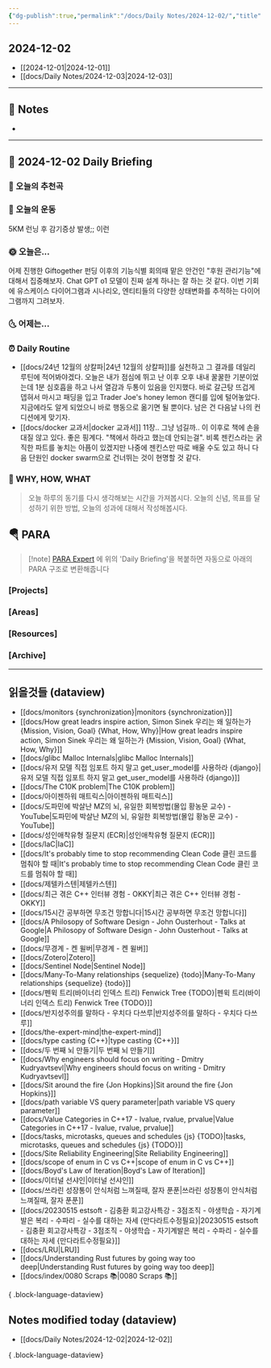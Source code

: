 ```yaml
---
{"dg-publish":true,"permalink":"/docs/Daily Notes/2024-12-02/","title":"2024-12-02","tags":[" DailyNote "]}
---
```



## 2024-12-02

- [[2024-12-01\|2024-12-01]] 
- [[docs/Daily Notes/2024-12-03\|2024-12-03]]

---

## 📝 Notes

- 


---

## 📅 2024-12-02 Daily Briefing

### 🎵 오늘의 추천곡

### 🏃 오늘의 운동

5KM 런닝 후 감기증상 발생;; 이런

### 🌞 오늘은...

어제 진행한 Giftogether 펀딩 이후의 기능식별 회의때 맡은 안건인 "후원 관리기능"에 대해서 집중해보자. Chat GPT o1 모델이 진짜 설계 하나는 잘 하는 것 같다. 이번 기회에 유스케이스 다이어그램과 시나리오, 엔티티들의 다양한 상태변화를 추적하는 다이어그램까지 그려보자.

### 🌜 어제는...

### ⏰ Daily Routine

- [[docs/24년 12월의 상칼파\|24년 12월의 상칼파]]를 실천하고 그 결과를 데일리 루틴에 적어봐야겠다. 오늘은 내가 점심에 뛰고 난 이후 오후 내내 꿀꿀한 기분이었는데 1분 심호흡을 하고 나서 열감과 두통이 있음을 인지했다. 바로 갈근탕 뜨겁게 뎁혀서 마시고 패딩을 입고 Trader Joe's honey lemon 캔디를 입에 털어놓았다. 지금에라도 알게 되었으니 바로 행동으로 옮기면 될 뿐이다. 남은 건 다음날 나의 컨디션에게 맞기자.
- [[docs/docker 교과서\|docker 교과서]] 11장.. 그냥 넘길까.. 이 이후로 책에 손을 대질 않고 있다. 좋은 핑계다. "책에서 하라고 했는데 안되는걸". 비록 젠킨스라는 굵직한 파트를 놓치는 아픔이 있겠지만 나중에 젠킨스만 따로 배울 수도 있고 하니 다음 단원인 docker swarm으로 건너뛰는 것이 현명할 것 같다.

### 🚀 WHY, HOW, WHAT

> 오늘 하루의 동기를 다시 생각해보는 시간을 가져봅시다. 오늘의 신념, 목표를 달성하기 위한 방법, 오늘의 성과에 대해서 작성해봅시다.

##  🪂 PARA

> [!note] [PARA Expert](https://chatgpt.com/g/g-46Xrh4MXk-para-expert) 에 위의 'Daily Briefing'을 복붙하면 자동으로 아래의 PARA 구조로 변환해줍니다

### [Projects]

### [Areas]

### [Resources]

### [Archive]

---

## 읽을것들 (dataview)

- [[docs/monitors {synchronization}\|monitors {synchronization}]]
- [[docs/How great leadrs inspire action, Simon Sinek 우리는 왜 일하는가 {Mission, Vision, Goal} {What, How, Why}\|How great leadrs inspire action, Simon Sinek 우리는 왜 일하는가 {Mission, Vision, Goal} {What, How, Why}]]
- [[docs/glibc Malloc Internals\|glibc Malloc Internals]]
- [[docs/유저 모델 직접 임포트 하지 말고 get_user_model를 사용하라 {django}\|유저 모델 직접 임포트 하지 말고 get_user_model를 사용하라 {django}]]
- [[docs/The C10K problem\|The C10K problem]]
- [[docs/아이젠하워 매트릭스\|아이젠하워 매트릭스]]
- [[docs/도파민에 박살난 MZ의 뇌, 유일한 회복방법(몰입 황농문 교수) - YouTube\|도파민에 박살난 MZ의 뇌, 유일한 회복방법(몰입 황농문 교수) - YouTube]]
- [[docs/성인애착유형 질문지 (ECR)\|성인애착유형 질문지 (ECR)]]
- [[docs/IaC\|IaC]]
- [[docs/It's probably time to stop recommending Clean Code 클린 코드를 멈춰야 할 때\|It's probably time to stop recommending Clean Code 클린 코드를 멈춰야 할 때]]
- [[docs/제텔카스텐\|제텔카스텐]]
- [[docs/최근 겪은 C++ 인터뷰 경험 - OKKY\|최근 겪은 C++ 인터뷰 경험 - OKKY]]
- [[docs/15시간 공부하면 무조건 망합니다\|15시간 공부하면 무조건 망합니다]]
- [[docs/A Philosopy of Software Design - John Ousterhout - Talks at Google\|A Philosopy of Software Design - John Ousterhout - Talks at Google]]
- [[docs/무경계 - 켄 윌버\|무경계 - 켄 윌버]]
- [[docs/Zotero\|Zotero]]
- [[docs/Sentinel Node\|Sentinel Node]]
- [[docs/Many-To-Many relationships {sequelize} {todo}\|Many-To-Many relationships {sequelize} {todo}]]
- [[docs/펜윅 트리(바이너리 인덱스 트리) Fenwick Tree {TODO}\|펜윅 트리(바이너리 인덱스 트리) Fenwick Tree {TODO}]]
- [[docs/반지성주의를 말하다 - 우치다 다쓰루\|반지성주의를 말하다 - 우치다 다쓰루]]
- [[docs/the-expert-mind\|the-expert-mind]]
- [[docs/type casting {C++}\|type casting {C++}]]
- [[docs/두 번째 뇌 만들기\|두 번째 뇌 만들기]]
- [[docs/Why engineers should focus on writing - Dmitry Kudryavtsevl\|Why engineers should focus on writing - Dmitry Kudryavtsevl]]
- [[docs/Sit around the fire {Jon Hopkins}\|Sit around the fire {Jon Hopkins}]]
- [[docs/path variable VS query parameter\|path variable VS query parameter]]
- [[docs/Value Categories in C++17 - lvalue, rvalue, prvalue\|Value Categories in C++17 - lvalue, rvalue, prvalue]]
- [[docs/tasks, microtasks, queues and schedules {js} {TODO}\|tasks, microtasks, queues and schedules {js} {TODO}]]
- [[docs/Site Reliability Engineering\|Site Reliability Engineering]]
- [[docs/scope of enum in C vs C++\|scope of enum in C vs C++]]
- [[docs/Boyd's Law of Iteration\|Boyd's Law of Iteration]]
- [[docs/이터널 선샤인\|이터널 선샤인]]
- [[docs/쓰라린 성장통이 안식처럼 느껴질때, 잘자 푼푼\|쓰라린 성장통이 안식처럼 느껴질때, 잘자 푼푼]]
- [[docs/20230515 estsoft - 김충환 회고강사특강 - 3점조직 - 야생학습 - 자기계발은 복리 - 수파리 - 실수를 대하는 자세 {만다라트수정필요}\|20230515 estsoft - 김충환 회고강사특강 - 3점조직 - 야생학습 - 자기계발은 복리 - 수파리 - 실수를 대하는 자세 {만다라트수정필요}]]
- [[docs/LRU\|LRU]]
- [[docs/Understanding Rust futures by going way too deep\|Understanding Rust futures by going way too deep]]
- [[docs/index/0080 Scraps 📚\|0080 Scraps 📚]]

{ .block-language-dataview}

## Notes modified today (dataview)

- [[docs/Daily Notes/2024-12-02\|2024-12-02]]

{ .block-language-dataview}
